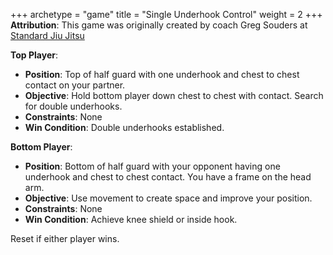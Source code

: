 +++
archetype = "game"
title = "Single Underhook Control"
weight = 2
+++
**Attribution**: This game was originally created by coach Greg Souders at [Standard Jiu Jitsu](https://standardjiujitsu.com)


**Top Player**:
  * **Position**: Top of half guard with one underhook and chest to chest contact on your partner.
  * **Objective**: Hold bottom player down chest to chest with contact. Search for double underhooks.
  * **Constraints**: None
  * **Win Condition**: Double underhooks established.

**Bottom Player**:
  * **Position**: Bottom of half guard with your opponent having one underhook and chest to chest contact. You have a frame on the head arm.
  * **Objective**: Use movement to create space and improve your position.
  * **Constraints**: None
  * **Win Condition**: Achieve knee shield or inside hook.

Reset if either player wins.
